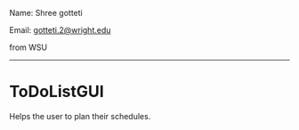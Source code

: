 Name: Shree gotteti

Email: gotteti.2@wright.edu

from WSU 

---
# ToDoListGUI
Helps the user to plan  their schedules.


